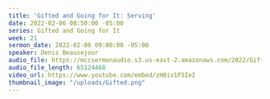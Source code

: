```yaml
---
title: 'Gifted and Going for It: Serving'
date: 2022-02-06 08:50:00 -05:00
series: Gifted and Going for It
week: 21
sermon_date: 2022-02-06 09:00:00 -05:00
speaker: Denis Beausejour
audio_file: https://mccsermonaudio.s3.us-east-2.amazonaws.com/2022/Gift+2/Week+21+Gifted.mp3
audio_file_length: 65124468
video_url: https://www.youtube.com/embed/zH0iv1F5IeI
thumbnail_image: "/uploads/Gifted.png"
---
```


